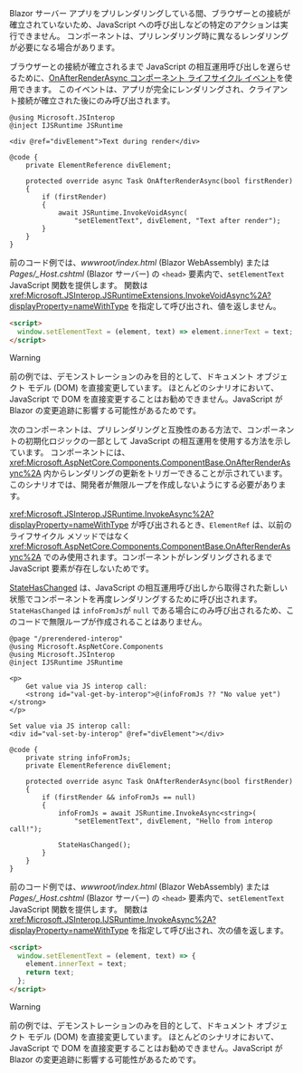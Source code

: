 ---
---
Blazor サーバー アプリをプリレンダリングしている間、ブラウザーとの接続が確立されていないため、JavaScript への呼び出しなどの特定のアクションは実行できません。 コンポーネントは、プリレンダリング時に異なるレンダリングが必要になる場合があります。

ブラウザーとの接続が確立されるまで JavaScript の相互運用呼び出しを遅らせるために、[OnAfterRenderAsync コンポーネント ライフサイクル イベント](xref:blazor/lifecycle#after-component-render)を使用できます。 このイベントは、アプリが完全にレンダリングされ、クライアント接続が確立された後にのみ呼び出されます。

```cshtml
@using Microsoft.JSInterop
@inject IJSRuntime JSRuntime

<div @ref="divElement">Text during render</div>

@code {
    private ElementReference divElement;

    protected override async Task OnAfterRenderAsync(bool firstRender)
    {
        if (firstRender)
        {
            await JSRuntime.InvokeVoidAsync(
                "setElementText", divElement, "Text after render");
        }
    }
}
```

前のコード例では、*wwwroot/index.html* (Blazor WebAssembly) または *Pages/_Host.cshtml* (Blazor サーバー) の `<head>` 要素内で、`setElementText` JavaScript 関数を提供します。 関数は <xref:Microsoft.JSInterop.JSRuntimeExtensions.InvokeVoidAsync%2A?displayProperty=nameWithType> を指定して呼び出され、値を返しません。

```html
<script>
  window.setElementText = (element, text) => element.innerText = text;
</script>
```

> [!WARNING]
> 前の例では、デモンストレーションのみを目的として、ドキュメント オブジェクト モデル (DOM) を直接変更しています。 ほとんどのシナリオにおいて、JavaScript で DOM を直接変更することはお勧めできません。JavaScript が Blazor の変更追跡に影響する可能性があるためです。

次のコンポーネントは、プリレンダリングと互換性のある方法で、コンポーネントの初期化ロジックの一部として JavaScript の相互運用を使用する方法を示しています。 コンポーネントには、<xref:Microsoft.AspNetCore.Components.ComponentBase.OnAfterRenderAsync%2A> 内からレンダリングの更新をトリガーできることが示されています。 このシナリオでは、開発者が無限ループを作成しないようにする必要があります。

<xref:Microsoft.JSInterop.JSRuntime.InvokeAsync%2A?displayProperty=nameWithType> が呼び出されるとき、`ElementRef` は、以前のライフサイクル メソッドではなく <xref:Microsoft.AspNetCore.Components.ComponentBase.OnAfterRenderAsync%2A> でのみ使用されます。コンポーネントがレンダリングされるまで JavaScript 要素が存在しないためです。

[StateHasChanged](xref:blazor/lifecycle#state-changes) は、JavaScript の相互運用呼び出しから取得された新しい状態でコンポーネントを再度レンダリングするために呼び出されます。 `StateHasChanged` は `infoFromJs`が `null` である場合にのみ呼び出されるため、このコードで無限ループが作成されることはありません。

```cshtml
@page "/prerendered-interop"
@using Microsoft.AspNetCore.Components
@using Microsoft.JSInterop
@inject IJSRuntime JSRuntime

<p>
    Get value via JS interop call:
    <strong id="val-get-by-interop">@(infoFromJs ?? "No value yet")</strong>
</p>

Set value via JS interop call:
<div id="val-set-by-interop" @ref="divElement"></div>

@code {
    private string infoFromJs;
    private ElementReference divElement;

    protected override async Task OnAfterRenderAsync(bool firstRender)
    {
        if (firstRender && infoFromJs == null)
        {
            infoFromJs = await JSRuntime.InvokeAsync<string>(
                "setElementText", divElement, "Hello from interop call!");

            StateHasChanged();
        }
    }
}
```

前のコード例では、*wwwroot/index.html* (Blazor WebAssembly) または *Pages/_Host.cshtml* (Blazor サーバー) の `<head>` 要素内で、`setElementText` JavaScript 関数を提供します。 関数は <xref:Microsoft.JSInterop.IJSRuntime.InvokeAsync%2A?displayProperty=nameWithType> を指定して呼び出され、次の値を返します。

```html
<script>
  window.setElementText = (element, text) => {
    element.innerText = text;
    return text;
  };
</script>
```

> [!WARNING]
> 前の例では、デモンストレーションのみを目的として、ドキュメント オブジェクト モデル (DOM) を直接変更しています。 ほとんどのシナリオにおいて、JavaScript で DOM を直接変更することはお勧めできません。JavaScript が Blazor の変更追跡に影響する可能性があるためです。
